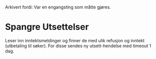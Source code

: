 Arkivert fordi: Var en engangsting som måtte gjøres.

# Spangre Utsettelser

Leser inn inntektsmeldinger og finner de med ulik refusjon og inntekt (utbetaling til søker). For disse sendes ny utsett-hendelse med timeout 1 dag.
